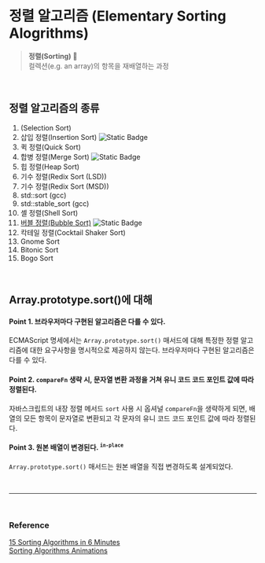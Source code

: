 # 정렬 알고리즘 (Elementary Sorting Alogrithms)

> **정렬(Sorting) 📶**  
> 컬렉션(e.g. an array)의 항목을 재배열하는 과정

<br>

## 정렬 알고리즘의 종류 
1. (Selection Sort) 
1. 삽입 정렬(Insertion Sort) ![Static Badge](https://img.shields.io/badge/stable%20sort-E9ECEF?style=flat-square)
1. 퀵 정렬(Quick Sort)
1. 합병 정렬(Merge Sort) ![Static Badge](https://img.shields.io/badge/stable%20sort-E9ECEF?style=flat-square)
1. 힙 정렬(Heap Sort)
1. 기수 정렬(Redix Sort (LSD))
1. 기수 정렬(Redix Sort (MSD))
1. std::sort (gcc)
1. std::stable_sort (gcc)
1. 셸 정렬(Shell Sort)
1. [버블 정렬(Bubble Sort)](./bubble-sort.md) ![Static Badge](https://img.shields.io/badge/stable%20sort-E9ECEF?style=flat-square)
1. 칵테일 정렬(Cocktail Shaker Sort)
1. Gnome Sort
1. Bitonic Sort
1. Bogo Sort

<br>

## Array.prototype.sort()에 대해  

#### Point 1. 브라우저마다 구현된 알고리즘은 다를 수 있다. 
ECMAScript 명세에서는 `Array.prototype.sort()` 매서드에 대해 특정한 정렬 알고리즘에 대한 요구사항을 명시적으로 제공하지 않는다. 브라우저마다 구현된 알고리즘은 다를 수 있다. 

#### Point 2. `compareFn` 생략 시, 문자열 변환 과정을 거쳐 유니 코드 코드 포인트 값에 따라 정렬된다. 
자바스크립트의 내장 정렬 메서드 `sort` 사용 시 옵셔널 `compareFn`을 생략하게 되면, 
배열의 모든 항목이 문자열로 변환되고 각 문자의 유니 코드 코드 포인트 값에 따라 정렬된다. 

#### Point 3. 원본 배열이 변경된다. <sup>`in-place`</sup>
`Array.prototype.sort()` 매서드는 원본 배열을 직접 변경하도록 설계되었다.   

<br>

---
<br>

### Reference 
[15 Sorting Algorithms in 6 Minutes](https://www.youtube.com/watch?v=kPRA0W1kECg)  
[Sorting Algorithms Animations](https://www.toptal.com/developers/sorting-algorithms)